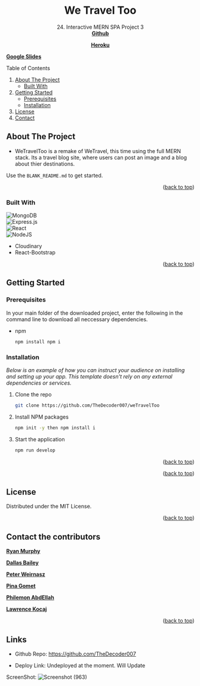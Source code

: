 <div id="top"></div>
<div align="center">
 
  <h1 align="center">We Travel Too</h1>

  <p align="center">
    24. Interactive MERN SPA Project 3
    <br />
    <a href="https://github.com/TheDecoder007/weTravelToo"><strong>Github</strong></a>
  </p>
    <a href="https://github.com/othneildrew/Best-README-Template"><strong>Heroku</strong></a>
  </p>
</div>

<a href="https://docs.google.com/presentation/d/14cvW3UxNp38X0EqmcmSzbEp1ul1wJHN7K1N5rhPtNpM/edit#slide=id.p"><strong>Google Slides</strong></a>


<!-- TABLE OF CONTENTS -->

  <summary>Table of Contents</summary>
  <ol>
    <li>
      <a href="#about-the-project">About The Project</a>
      <ul>
        <li><a href="#built-with">Built With</a></li>
      </ul>
    </li>
    <li>
      <a href="#getting-started">Getting Started</a>
      <ul>
        <li><a href="#prerequisites">Prerequisites</a></li>
        <li><a href="#installation">Installation</a></li>
      </ul>
    </li>
    <li><a href="#license">License</a></li>
    <li><a href="#contact">Contact</a></li>
  </ol>




<!-- ABOUT THE PROJECT -->
## About The Project

* WeTravelToo is a remake of WeTravel, this time using the full MERN stack. Its a travel blog site, where users can post an image and a blog about thier destinations. 


Use the `BLANK_README.md` to get started.

<p align="right">(<a href="#top">back to top</a>)</p>

### Built With

![MongoDB](https://img.shields.io/badge/MongoDB-%234ea94b.svg?style=for-the-badge&logo=mongodb&logoColor=white)
<br>
![Express.js](https://img.shields.io/badge/express.js-%23404d59.svg?style=for-the-badge&logo=express&logoColor=%2361DAFB)
<br>
![React](https://img.shields.io/badge/react-%2320232a.svg?style=for-the-badge&logo=react&logoColor=%2361DAFB)
<br>
![NodeJS](https://img.shields.io/badge/node.js-6DA55F?style=for-the-badge&logo=node.js&logoColor=white)

* Cloudinary
* React-Bootstrap

<p align="right">(<a href="#top">back to top</a>)</p>

<!-- GETTING STARTED -->
## Getting Started

### Prerequisites

In your main folder of the downloaded project, enter the following in the command line to download all neccessary dependencies.
* npm
  ```sh
  npm install npm i
  ```

### Installation

_Below is an example of how you can instruct your audience on installing and setting up your app. This template doesn't rely on any external dependencies or services._

1. Clone the repo
   ```sh
   git clone https://github.com/TheDecoder007/weTravelToo
   ```
2. Install NPM packages
   ```sh
   npm init -y then npm install i
   ```
3. Start the application
   ```js
   npm run develop
   ```

<p align="right">(<a href="#top">back to top</a>)</p>


<p align="right">(<a href="#top">back to top</a>)</p>


<!-- LICENSE -->
## License

Distributed under the MIT License.

<p align="right">(<a href="#top">back to top</a>)</p>

<!-- CONTACT -->
## Contact the contributors

<a href="https://github.com/TheDecoder007"><strong>Ryan Murphy</strong></a>

<a href="https://github.com/dallas1a"><strong>Dallas Bailey</strong></a>

<a href="https://github.com/PWiernasz"><strong>Peter Weirnasz</strong></a>

<a href="https://github.com/pgomet"><strong>Pina Gomet</strong></a>

<a href="https://github.com/PhilemonKirlles"><strong>Philemon AbdEllah</strong></a>

<a href="https://github.com/LKocaj"><strong>Lawrence Kocaj</strong></a>

<p align="right">(<a href="#top">back to top</a>)</p>


## Links

* Github Repo: https://github.com/TheDecoder007

* Deploy Link: Undeployed at the moment. Will Update

ScreenShot: ![Screenshot (963)](https://user-images.githubusercontent.com/101135574/188277257-42ef80e5-fb75-44fa-9d14-408213010596.png)

